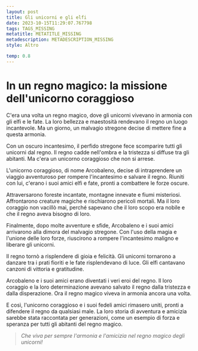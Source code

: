 ```yaml
---
layout: post
title: Gli unicorni e gli elfi
date: 2023-10-15T11:29:07.767798
tags: TAGS_MISSING
metatitle: METATITLE_MISSING
metadescription: METADESCRIPTION_MISSING
style: Altro

temp: 0.8
---
```

# In un regno magico: la missione dell'unicorno coraggioso

C'era una volta un regno magico, dove gli unicorni vivevano in armonia con gli elfi e le fate. La loro bellezza e maestosità rendevano il regno un luogo incantevole. Ma un giorno, un malvagio stregone decise di mettere fine a questa armonia.

Con un oscuro incantesimo, il perfido stregone fece scomparire tutti gli unicorni dal regno. Il regno cadde nell'ombra e la tristezza si diffuse tra gli abitanti. Ma c'era un unicorno coraggioso che non si arrese.

L'unicorno coraggioso, di nome Arcobaleno, decise di intraprendere un viaggio avventuroso per rompere l'incantesimo e salvare il regno. Riuniti con lui, c'erano i suoi amici elfi e fate, pronti a combattere le forze oscure.

Attraversarono foreste incantate, montagne innevate e fiumi misteriosi. Affrontarono creature magiche e rischiarono pericoli mortali. Ma il loro coraggio non vacillò mai, perché sapevano che il loro scopo era nobile e che il regno aveva bisogno di loro.

Finalmente, dopo molte avventure e sfide, Arcobaleno e i suoi amici arrivarono alla dimora del malvagio stregone. Con l'uso della magia e l'unione delle loro forze, riuscirono a rompere l'incantesimo maligno e liberare gli unicorni.

Il regno tornò a risplendere di gioia e felicità. Gli unicorni tornarono a danzare tra i prati fioriti e le fate risplendevano di luce. Gli elfi cantavano canzoni di vittoria e gratitudine.

Arcobaleno e i suoi amici erano diventati i veri eroi del regno. Il loro coraggio e la loro determinazione avevano salvato il regno dalla tristezza e dalla disperazione. Ora il regno magico viveva in armonia ancora una volta.

E così, l'unicorno coraggioso e i suoi fedeli amici rimasero uniti, pronti a difendere il regno da qualsiasi male. La loro storia di avventura e amicizia sarebbe stata raccontata per generazioni, come un esempio di forza e speranza per tutti gli abitanti del regno magico.

> _Che viva per sempre l'armonia e l'amicizia nel regno magico degli unicorni!_

        